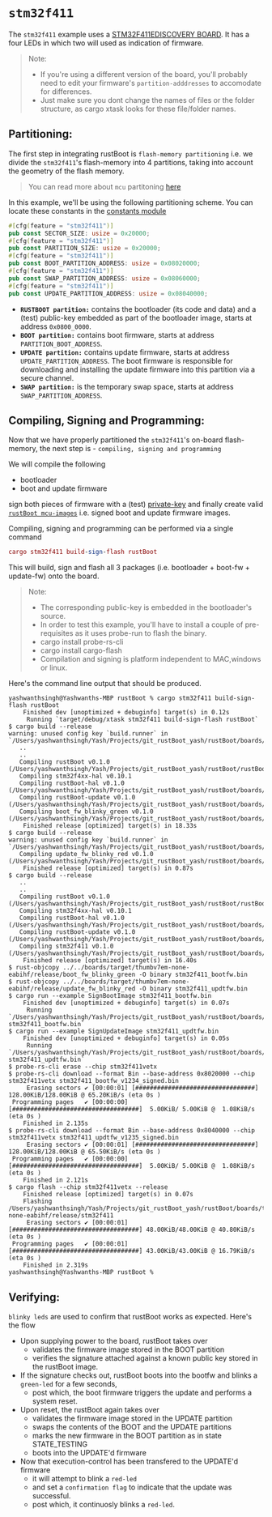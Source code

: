# `stm32f411`

The `stm32f411` example uses a [STM32F411EDISCOVERY BOARD](https://www.st.com/en/evaluation-tools/32f411ediscovery.html). It has a four LEDs in which two will used as indication of firmware. 

> Note:
> - If you're using a different version of the board, you'll probably need to edit your firmware's `partition-adddresses` to accomodate for differences. 
> - Just make sure you dont change the names of files or the folder structure, as cargo xtask looks for these file/folder names.

## Partitioning:

The first step in integrating rustBoot is `flash-memory partitioning` i.e. we divide the `stm32f411`'s flash-memory into 4 partitions, taking into account the geometry of the flash memory. 

> You can read more about `mcu` partitoning [here](../arch/partitions.md#micro-controller-partitions)

In this example, we'll be using the following partitioning scheme. You can locate these constants in the [constants module](https://github.com/nihalpasham/rustBoot/blob/main/rustBoot/src/constants.rs)

```rust
#[cfg(feature = "stm32f411")]
pub const SECTOR_SIZE: usize = 0x20000;
#[cfg(feature = "stm32f411")]
pub const PARTITION_SIZE: usize = 0x20000;
#[cfg(feature = "stm32f411")]
pub const BOOT_PARTITION_ADDRESS: usize = 0x08020000;
#[cfg(feature = "stm32f411")]
pub const SWAP_PARTITION_ADDRESS: usize = 0x08060000;
#[cfg(feature = "stm32f411")]
pub const UPDATE_PARTITION_ADDRESS: usize = 0x08040000;
```
- **`RUSTBOOT partition:`** contains the bootloader (its code and data) and a (test) public-key embedded as part of the bootloader image, starts at address `0x0800_0000`.
- **`BOOT partition:`** contains boot firmware, starts at address `PARTITION_BOOT_ADDRESS`.
- **`UPDATE partition:`** contains update firmware, starts at address `UPDATE_PARTITION_ADDRESS`. The boot firmware is responsible for downloading and installing the update firmware into this partition via a secure channel.
- **`SWAP partition:`** is the temporary swap space, starts at address `SWAP_PARTITION_ADDRESS`. 

## Compiling, Signing and Programming: 

Now that we have properly partitioned the `stm32f411`'s on-board flash-memory, the next step is - `compiling, signing and programming ` 

We will compile the following 
- bootloader 
- boot and update firmware

sign both pieces of firmware with a (test) [private-key](https://github.com/nihalpasham/rustBoot/tree/main/boards/rbSigner/keygen) and finally create valid [`rustBoot mcu-images`](../arch/images.md#mcu-image-format) i.e. signed boot and update firmware images.

Compiling, signing and programming can be performed via a single command

```MAC
cargo stm32f411 build-sign-flash rustBoot
```
This will build, sign and flash all 3 packages (i.e. bootloader + boot-fw + update-fw) onto the board.

> Note: 
> - The corresponding public-key is embedded in the bootloader's source.
> - In order to test this example, you'll have to install a couple of pre-requisites  as it uses probe-run to flash the binary.
>- cargo install probe-rs-cli 
>- cargo install cargo-flash 
> - Compilation and signing is platform independent to MAC,windows or linux.   

Here's the command line output that should be produced.

```
yashwanthsingh@Yashwanths-MBP rustBoot % cargo stm32f411 build-sign-flash rustBoot
    Finished dev [unoptimized + debuginfo] target(s) in 0.12s
     Running `target/debug/xtask stm32f411 build-sign-flash rustBoot`
$ cargo build --release
warning: unused config key `build.runner` in `/Users/yashwanthsingh/Yash/Projects/git_rustBoot_yash/rustBoot/boards/firmware/stm32f411/boot_fw_blinky_green/.cargo/config.toml`
   ..
   ..
   Compiling rustBoot v0.1.0 (/Users/yashwanthsingh/Yash/Projects/git_rustBoot_yash/rustBoot/rustBoot)
   Compiling stm32f4xx-hal v0.10.1
   Compiling rustBoot-hal v0.1.0 (/Users/yashwanthsingh/Yash/Projects/git_rustBoot_yash/rustBoot/boards/hal)
   Compiling rustBoot-update v0.1.0 (/Users/yashwanthsingh/Yash/Projects/git_rustBoot_yash/rustBoot/boards/update)
   Compiling boot_fw_blinky_green v0.1.0 (/Users/yashwanthsingh/Yash/Projects/git_rustBoot_yash/rustBoot/boards/firmware/stm32f411/boot_fw_blinky_green)
    Finished release [optimized] target(s) in 18.33s
$ cargo build --release
warning: unused config key `build.runner` in `/Users/yashwanthsingh/Yash/Projects/git_rustBoot_yash/rustBoot/boards/firmware/stm32f411/updt_fw_blinky_red/.cargo/config.toml`
   Compiling update_fw_blinky_red v0.1.0 (/Users/yashwanthsingh/Yash/Projects/git_rustBoot_yash/rustBoot/boards/firmware/stm32f411/updt_fw_blinky_red)
    Finished release [optimized] target(s) in 0.87s
$ cargo build --release
   ..
   ..
   Compiling rustBoot v0.1.0 (/Users/yashwanthsingh/Yash/Projects/git_rustBoot_yash/rustBoot/rustBoot)
   Compiling stm32f4xx-hal v0.10.1
   Compiling rustBoot-hal v0.1.0 (/Users/yashwanthsingh/Yash/Projects/git_rustBoot_yash/rustBoot/boards/hal)
   Compiling rustBoot-update v0.1.0 (/Users/yashwanthsingh/Yash/Projects/git_rustBoot_yash/rustBoot/boards/update)
   Compiling stm32f411 v0.1.0 (/Users/yashwanthsingh/Yash/Projects/git_rustBoot_yash/rustBoot/boards/bootloaders/stm32f411)
    Finished release [optimized] target(s) in 16.40s
$ rust-objcopy ../../boards/target/thumbv7em-none-eabihf/release/boot_fw_blinky_green -O binary stm32f411_bootfw.bin
$ rust-objcopy ../../boards/target/thumbv7em-none-eabihf/release/update_fw_blinky_red -O binary stm32f411_updtfw.bin
$ cargo run --example SignBootImage stm32f411_bootfw.bin
    Finished dev [unoptimized + debuginfo] target(s) in 0.07s
     Running `/Users/yashwanthsingh/Yash/Projects/git_rustBoot_yash/rustBoot/boards/target/debug/examples/SignBootImage stm32f411_bootfw.bin`
$ cargo run --example SignUpdateImage stm32f411_updtfw.bin
    Finished dev [unoptimized + debuginfo] target(s) in 0.05s
     Running `/Users/yashwanthsingh/Yash/Projects/git_rustBoot_yash/rustBoot/boards/target/debug/examples/SignUpdateImage stm32f411_updtfw.bin`
$ probe-rs-cli erase --chip stm32f411vetx
$ probe-rs-cli download --format Bin --base-address 0x8020000 --chip stm32f411vetx stm32f411_bootfw_v1234_signed.bin
     Erasing sectors ✔ [00:00:01] [#################################] 128.00KiB/128.00KiB @ 65.20KiB/s (eta 0s )
 Programming pages   ✔ [00:00:00] [###################################]  5.00KiB/ 5.00KiB @  1.08KiB/s (eta 0s )
    Finished in 2.135s
$ probe-rs-cli download --format Bin --base-address 0x8040000 --chip stm32f411vetx stm32f411_updtfw_v1235_signed.bin
     Erasing sectors ✔ [00:00:01] [#################################] 128.00KiB/128.00KiB @ 65.50KiB/s (eta 0s )
 Programming pages   ✔ [00:00:00] [###################################]  5.00KiB/ 5.00KiB @  1.08KiB/s (eta 0s )
    Finished in 2.121s
$ cargo flash --chip stm32f411vetx --release
    Finished release [optimized] target(s) in 0.07s
    Flashing /Users/yashwanthsingh/Yash/Projects/git_rustBoot_yash/rustBoot/boards/target/thumbv7em-none-eabihf/release/stm32f411
     Erasing sectors ✔ [00:00:01] [###################################] 48.00KiB/48.00KiB @ 40.80KiB/s (eta 0s )
 Programming pages   ✔ [00:00:01] [###################################] 43.00KiB/43.00KiB @ 16.79KiB/s (eta 0s )
    Finished in 2.319s
yashwanthsingh@Yashwanths-MBP rustBoot % 
```
## Verifying:

`blinky leds` are used to confirm that rustBoot works as expected. Here's the flow

- Upon supplying power to the board, rustBoot takes over 
    - validates the firmware image stored in the BOOT partition
    - verifies the signature attached against a known public key stored in the rustBoot image.
- If the signature checks out, rustBoot boots into the bootfw and blinks a `green-led` for a few seconds, 
    - post which, the boot firmware triggers the update and performs a system reset. 
- Upon reset, the rustBoot again takes over 
    - validates the firmware image stored in the UPDATE partition 
    - swaps the contents of the BOOT and the UPDATE partitions
    - marks the new firmware in the BOOT partition as in state STATE_TESTING
    - boots into the UPDATE'd firmware 
- Now that execution-control has been transfered to the UPDATE'd firmware
    - it will attempt to blink a `red-led` 
    - and set a `confirmation flag` to indicate that the update was successful.
    - post which, it continuosly blinks a `red-led`.
